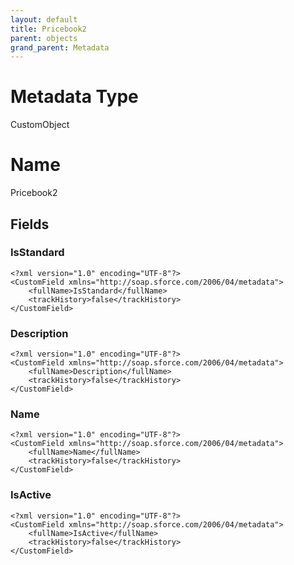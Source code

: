 ```yaml
---
layout: default
title: Pricebook2
parent: objects
grand_parent: Metadata
---
```

# Metadata Type
CustomObject

# Name
Pricebook2
## Fields
### IsStandard

```
<?xml version="1.0" encoding="UTF-8"?>
<CustomField xmlns="http://soap.sforce.com/2006/04/metadata">
    <fullName>IsStandard</fullName>
    <trackHistory>false</trackHistory>
</CustomField>
```
### Description

```
<?xml version="1.0" encoding="UTF-8"?>
<CustomField xmlns="http://soap.sforce.com/2006/04/metadata">
    <fullName>Description</fullName>
    <trackHistory>false</trackHistory>
</CustomField>
```
### Name

```
<?xml version="1.0" encoding="UTF-8"?>
<CustomField xmlns="http://soap.sforce.com/2006/04/metadata">
    <fullName>Name</fullName>
    <trackHistory>false</trackHistory>
</CustomField>
```
### IsActive

```
<?xml version="1.0" encoding="UTF-8"?>
<CustomField xmlns="http://soap.sforce.com/2006/04/metadata">
    <fullName>IsActive</fullName>
    <trackHistory>false</trackHistory>
</CustomField>
```
